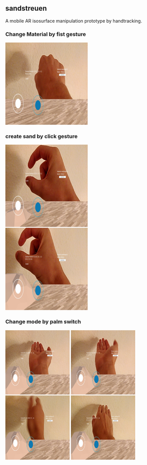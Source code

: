 ## sandstreuen


A mobile AR isosurface manipulation prototype by handtracking.
</br>
### Change Material by fist gesture
<img src="https://github.com/wannerdev/sandstreuen/blob/main/Screenshot_20211112-053008.jpg?raw=true" width="256" height="256" />

### create sand by click gesture
<div>
  <img src="https://github.com/wannerdev/sandstreuen/blob/main/Screenshot_20211112-053021.jpg?raw=true" width="256" height="256" />
  <img src="https://github.com/wannerdev/sandstreuen/blob/main/Screenshot_20211112-053030.jpg?raw=true" width="256" height="256" />
</div>

### Change mode by palm switch
<div>
  <img src="https://github.com/wannerdev/sandstreuen/blob/main/Screenshot_20211112-053105.jpg?raw=true" width="200" height="200" />
  <img src="https://github.com/wannerdev/sandstreuen/blob/main/Screenshot_20211112-053107.jpg?raw=true" width="200" height="200" />
  <img src="https://github.com/wannerdev/sandstreuen/blob/main/Screenshot_20211112-053109.jpg?raw=true" width="200" height="200" />
  <img src="https://github.com/wannerdev/sandstreuen/blob/main/Screenshot_20211112-053112.jpg?raw=true" width="200" height="200" />
<div>
